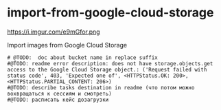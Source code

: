 # import-from-google-cloud-storage

https://i.imgur.com/e9mGfor.png


Import images from Google Cloud Storage

    # @TODO:  doc about bucket name in replace suffix
    #@TODO: readme error description: does not have storage.objects.get access to the Google Cloud Storage object.: ('Request failed with status code', 403, 'Expected one of', <HTTPStatus.OK: 200>, <HTTPStatus.PARTIAL_CONTENT: 206>)
    #@TODO: describe tasks destination in readme (что потом можно вохвращаться к сессиям и смотреть)
    #@TODO: расписать кейс дозагрузки
